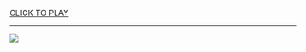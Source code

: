 
<a href="https://premium76.site?title=minecraft_unblocked_games_premium&ref=13M">CLICK TO PLAY</a></h3>
<hr>

<a href="https://premium76.site?title=minecraft_unblocked_games_premium&ref=13M"><img src="https://clearcache.store/games.png"></a>


